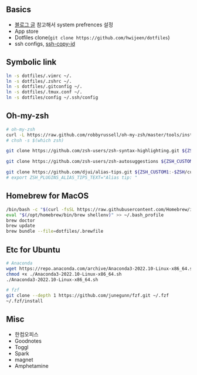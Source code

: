 ## Basics

* [블로그 글](https://subicura.com/2017/11/22/mac-os-development-environment-setup.html) 참고해서 system prefrences 설정
* App store
* Dotfiles clone(`git clone https://github.com/hwijeen/dotfiles`)
* ssh configs, [ssh-copy-id](https://itzone.tistory.com/694)


## Symbolic link

```bash
ln -s dotfiles/.vimrc ~/.
ln -s dotfiles/.zshrc ~/.
ln -s dotfiles/.gitconfig ~/.
ln -s dotfiles/.tmux.conf ~/.
ln -s dotfiles/config ~/.ssh/config
```


## Oh-my-zsh

```bash
# oh-my-zsh
curl -L https://raw.github.com/robbyrussell/oh-my-zsh/master/tools/install.sh | sh
# chsh -s $(which zsh)

git clone https://github.com/zsh-users/zsh-syntax-highlighting.git ${ZSH_CUSTOM:-~/.oh-my-zsh/custom}/plugins/zsh-syntax-highlighting

git clone https://github.com/zsh-users/zsh-autosuggestions ${ZSH_CUSTOM:-~/.oh-my-zsh/custom}/plugins/zsh-autosuggestions

git clone https://github.com/djui/alias-tips.git ${ZSH_CUSTOM1:-$ZSH/custom}/plugins/alias-tips
# export ZSH_PLUGINS_ALIAS_TIPS_TEXT="Alias tip: "
```


## Homebrew for MacOS
```bash
/bin/bash -c "$(curl -fsSL https://raw.githubusercontent.com/Homebrew/install/master/install.sh)"
eval "$(/opt/homebrew/bin/brew shellenv)" >> ~/.bash_profile
brew doctor
brew update
brew bundle --file=dotfiles/.brewfile
```


## Etc for Ubuntu

```bash
# Anaconda
wget https://repo.anaconda.com/archive/Anaconda3-2022.10-Linux-x86_64.sh
chmod +x ./Anaconda3-2022.10-Linux-x86_64.sh
./Anaconda3-2022.10-Linux-x86_64.sh

# fzf
git clone --depth 1 https://github.com/junegunn/fzf.git ~/.fzf
~/.fzf/install
```


## Misc

* 한컴오피스
* Goodnotes
* Toggl
* Spark
* magnet
* Amphetamine
